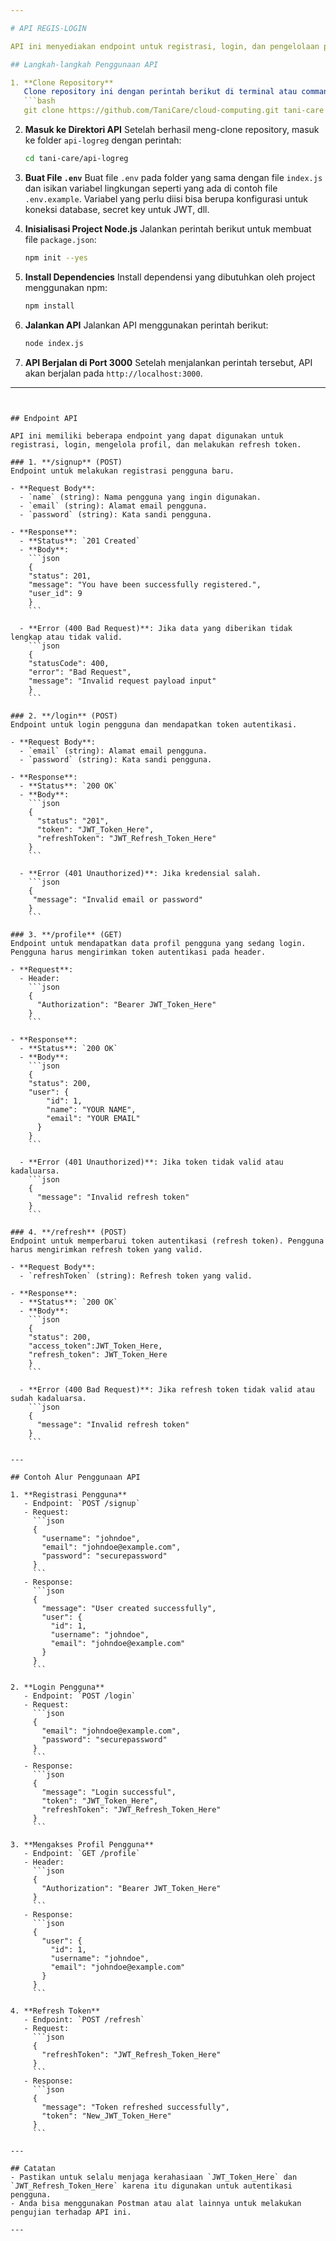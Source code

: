 ```yaml
---

# API REGIS-LOGIN

API ini menyediakan endpoint untuk registrasi, login, dan pengelolaan profil pengguna. Anda bisa menggunakan API ini untuk mengelola sesi autentikasi pengguna dengan cara yang sederhana.

## Langkah-langkah Penggunaan API

1. **Clone Repository**
   Clone repository ini dengan perintah berikut di terminal atau command prompt:
   ```bash
   git clone https://github.com/TaniCare/cloud-computing.git tani-care
   ```

2. **Masuk ke Direktori API**
   Setelah berhasil meng-clone repository, masuk ke folder `api-logreg` dengan perintah:
   ```bash
   cd tani-care/api-logreg
   ```

3. **Buat File `.env`**
   Buat file `.env` pada folder yang sama dengan file `index.js` dan isikan variabel lingkungan seperti yang ada di contoh file `.env.example`. Variabel yang perlu diisi bisa berupa konfigurasi untuk koneksi database, secret key untuk JWT, dll.

4. **Inisialisasi Project Node.js**
   Jalankan perintah berikut untuk membuat file `package.json`:
   ```bash
   npm init --yes
   ```

5. **Install Dependencies**
   Install dependensi yang dibutuhkan oleh project menggunakan npm:
   ```bash
   npm install
   ```

6. **Jalankan API**
   Jalankan API menggunakan perintah berikut:
   ```bash
   node index.js
   ```

7. **API Berjalan di Port 3000**
   Setelah menjalankan perintah tersebut, API akan berjalan pada `http://localhost:3000`.

---
```


## Endpoint API

API ini memiliki beberapa endpoint yang dapat digunakan untuk registrasi, login, mengelola profil, dan melakukan refresh token.

### 1. **/signup** (POST)
Endpoint untuk melakukan registrasi pengguna baru.

- **Request Body**:
  - `name` (string): Nama pengguna yang ingin digunakan.
  - `email` (string): Alamat email pengguna.
  - `password` (string): Kata sandi pengguna.

- **Response**:
  - **Status**: `201 Created`
  - **Body**:
    ```json
    {
    "status": 201,
    "message": "You have been successfully registered.",
    "user_id": 9
    }
    ```

  - **Error (400 Bad Request)**: Jika data yang diberikan tidak lengkap atau tidak valid.
    ```json
    {
    "statusCode": 400,
    "error": "Bad Request",
    "message": "Invalid request payload input"
    }
    ```

### 2. **/login** (POST)
Endpoint untuk login pengguna dan mendapatkan token autentikasi.

- **Request Body**:
  - `email` (string): Alamat email pengguna.
  - `password` (string): Kata sandi pengguna.

- **Response**:
  - **Status**: `200 OK`
  - **Body**:
    ```json
    {
      "status": "201",
      "token": "JWT_Token_Here",
      "refreshToken": "JWT_Refresh_Token_Here"
    }
    ```

  - **Error (401 Unauthorized)**: Jika kredensial salah.
    ```json
    {
     "message": "Invalid email or password"
    }
    ```

### 3. **/profile** (GET)
Endpoint untuk mendapatkan data profil pengguna yang sedang login. Pengguna harus mengirimkan token autentikasi pada header.

- **Request**:
  - Header:
    ```json
    {
      "Authorization": "Bearer JWT_Token_Here"
    }
    ```

- **Response**:
  - **Status**: `200 OK`
  - **Body**:
    ```json
    {
    "status": 200,
    "user": {
        "id": 1,
        "name": "YOUR NAME",
        "email": "YOUR EMAIL"
      }
    }
    ```

  - **Error (401 Unauthorized)**: Jika token tidak valid atau kadaluarsa.
    ```json
    {
      "message": "Invalid refresh token"
    }
    ```

### 4. **/refresh** (POST)
Endpoint untuk memperbarui token autentikasi (refresh token). Pengguna harus mengirimkan refresh token yang valid.

- **Request Body**:
  - `refreshToken` (string): Refresh token yang valid.

- **Response**:
  - **Status**: `200 OK`
  - **Body**:
    ```json
    {
    "status": 200,
    "access_token":JWT_Token_Here,
    "refresh_token": JWT_Token_Here
    }
    ```

  - **Error (400 Bad Request)**: Jika refresh token tidak valid atau sudah kadaluarsa.
    ```json
    {
      "message": "Invalid refresh token"
    }
    ```

---

## Contoh Alur Penggunaan API

1. **Registrasi Pengguna**
   - Endpoint: `POST /signup`
   - Request:
     ```json
     {
       "username": "johndoe",
       "email": "johndoe@example.com",
       "password": "securepassword"
     }
     ```
   - Response:
     ```json
     {
       "message": "User created successfully",
       "user": {
         "id": 1,
         "username": "johndoe",
         "email": "johndoe@example.com"
       }
     }
     ```

2. **Login Pengguna**
   - Endpoint: `POST /login`
   - Request:
     ```json
     {
       "email": "johndoe@example.com",
       "password": "securepassword"
     }
     ```
   - Response:
     ```json
     {
       "message": "Login successful",
       "token": "JWT_Token_Here",
       "refreshToken": "JWT_Refresh_Token_Here"
     }
     ```

3. **Mengakses Profil Pengguna**
   - Endpoint: `GET /profile`
   - Header:
     ```json
     {
       "Authorization": "Bearer JWT_Token_Here"
     }
     ```
   - Response:
     ```json
     {
       "user": {
         "id": 1,
         "username": "johndoe",
         "email": "johndoe@example.com"
       }
     }
     ```

4. **Refresh Token**
   - Endpoint: `POST /refresh`
   - Request:
     ```json
     {
       "refreshToken": "JWT_Refresh_Token_Here"
     }
     ```
   - Response:
     ```json
     {
       "message": "Token refreshed successfully",
       "token": "New_JWT_Token_Here"
     }
     ```

---

## Catatan
- Pastikan untuk selalu menjaga kerahasiaan `JWT_Token_Here` dan `JWT_Refresh_Token_Here` karena itu digunakan untuk autentikasi pengguna.
- Anda bisa menggunakan Postman atau alat lainnya untuk melakukan pengujian terhadap API ini.

--- 
